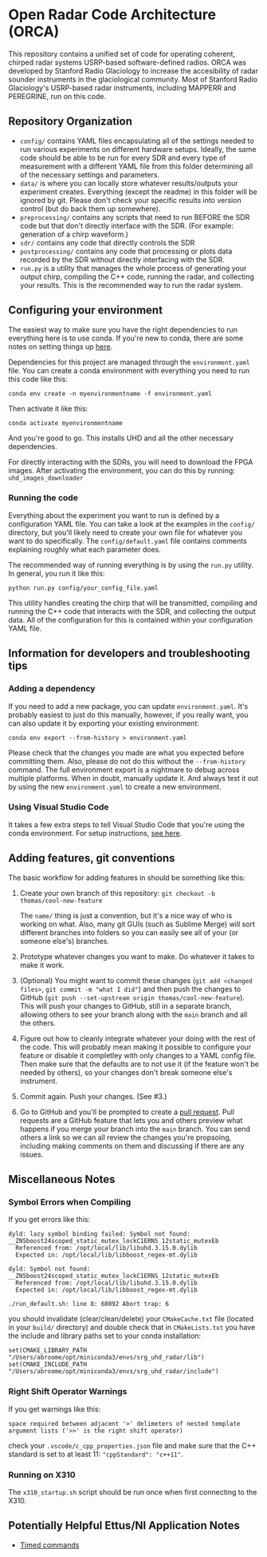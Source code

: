 # Open Radar Code Architecture (ORCA)

This repository contains a unified set of code for operating coherent, chirped radar systems USRP-based software-defined radios. ORCA was developed by Stanford Radio Glaciology to increase the accesibility of radar sounder instruments in the glaciological community. Most of Stanford Radio Glaciology's USRP-based radar instruments, including MAPPERR and PEREGRINE, run on this code.

## Repository Organization

* `config/` contains YAML files encapsulating all of the settings needed to run various experiments on different hardware setups. Ideally, the same code should be able to be run for every SDR and every type of measurement with a different YAML file from this folder determining all of the necessary settings and parameters.
* `data/` is where you can locally store whatever results/outputs your experiment creates. Everything (except the readme) in this folder will be ignored by git. Please don't check your specific results into version control (but do back them up somewhere).
* `preprocessing/` contains any scripts that need to run BEFORE the SDR code but that don't directly interface with the SDR. (For example: generation of a chirp waveform.)
* `sdr/` contains any code that directly controls the SDR
* `postprocessing/` contains any code that processing or plots data recorded by the SDR without directly interfacing with the SDR.
* `run.py` is a utility that manages the whole process of generating your output chirp, compiling the C++ code, running the radar, and collecting your results. This is the recommended way to run the radar system.

## Configuring your environment

The easiest way to make sure you have the right dependencies to run everything here is to use conda. If you're new to conda, there are some notes on setting things up [here](conda.md).

Dependencies for this project are managed through the `environment.yaml` file. You can create a conda environment with everything you need to run this code like this:

`conda env create -n myenvironmentname -f environment.yaml`

Then activate it like this:

`conda activate myenvironmentname`

And you're good to go. This installs UHD and all the other necessary dependencies.

For directly interacting with the SDRs, you will need to download the FPGA images. After activating the environment, you can do this by running: `uhd_images_downloader`

### Running the code

Everything about the experiment you want to run is defined by a configuration YAML file. You can take a look at the examples in the `config/` directory,
but you'll likely need to create your own file for whatever you want to do specifically. The `config/default.yaml` file contains comments explaining roughly what each parameter does.

The recommended way of running everything is by using the `run.py` utility. In general, you run it like this:

`python run.py config/your_config_file.yaml`

This utility handles creating the chirp that will be transmitted, compiling and running the C++ code that interacts with the SDR, and collecting the output data.
All of the configuration for this is contained within your configuration YAML file.

## Information for developers and troubleshooting tips

### Adding a dependency

If you need to add a new package, you can update `environment.yaml`. It's probably easiest to just do this manually, however, if you really want, you can also update it by exporting your existing environment:

`conda env export --from-history > environment.yaml`

Please check that the changes you made are what you expected before committing them. Also, please do not do this without the `--from-history` command. The full environment export is a nightmare to debug across multiple platforms. When in doubt, manually update it. And always test it out by using the new `environment.yaml` to create a new environment.

### Using Visual Studio Code

It takes a few extra steps to tell Visual Studio Code that you're using the conda environment. For setup instructions, [see here](vscode.md).

## Adding features, git conventions

The basic workflow for adding features in should be something like this:

1. Create your own branch of this repository: `git checkout -b thomas/cool-new-feature`
   
   The `name/` thing is just a convention, but it's a nice way of who is working on what. Also, many git GUIs (such as Sublime Merge) will sort different branches into folders so you can easily see all of your (or someone else's) branches.

2. Prototype whatever changes you want to make. Do whatever it takes to make it work.

3. (Optional) You might want to commit these changes (`git add <changed files>`, `git commit -m "what I did"`) and then push the changes to GitHub (`git push --set-upstream origin thomas/cool-new-feature`). This will push your changes to GitHub, still in a separate branch, allowing others to see your branch along with the `main` branch and all the others.

3. Figure out how to cleanly integrate whatever your doing with the rest of the code. This will probably mean making it possible to configure your feature or disable it completley with only changes to a YAML config file. Then make sure that the defaults are to not use it (if the feature won't be needed by others), so your changes don't break someone else's instrument.

4. Commit again. Push your changes. (See #3.)

5. Go to GitHub and you'll be prompted to create a [pull request](https://docs.github.com/en/github/collaborating-with-pull-requests/proposing-changes-to-your-work-with-pull-requests/about-pull-requests). Pull requests are a GitHub feature that lets you and others preview what happens if you merge your branch into the `main` branch. You can send others a link so we can all review the changes you're propsoing, including making comments on them and discussing if there are any issues.


## Miscellaneous Notes
### Symbol Errors when Compiling 
If you get errors like this: 
```
dyld: lazy symbol binding failed: Symbol not found: __ZN5boost24scoped_static_mutex_lockC1ERNS_12static_mutexEb
  Referenced from: /opt/local/lib/libuhd.3.15.0.dylib
  Expected in: /opt/local/lib/libboost_regex-mt.dylib

dyld: Symbol not found: __ZN5boost24scoped_static_mutex_lockC1ERNS_12static_mutexEb
  Referenced from: /opt/local/lib/libuhd.3.15.0.dylib
  Expected in: /opt/local/lib/libboost_regex-mt.dylib

./run_default.sh: line 8: 60892 Abort trap: 6
```
you should invalidate (clear/clean/delete) your `CMakeCache.txt` file (located in your `build/` directory) and double check that in `CMakeLists.txt` you have the include and library paths set to your conda installation:

```
set(CMAKE_LIBRARY_PATH "/Users/abroome/opt/miniconda3/envs/srg_uhd_radar/lib")
set(CMAKE_INCLUDE_PATH "/Users/abroome/opt/miniconda3/envs/srg_uhd_radar/include")
```

### Right Shift Operator Warnings
If you get warnings like this:
```
space required between adjacent '>' delimeters of nested template argument lists ('>>' is the right shift operator)
```
check your `.vscode/c_cpp_properties.json` file and make sure that the C++ standard is set to at least 11: `"cppStandard": "c++11"`. 

### Running on X310
The `x310_startup.sh` script should be run once when first connecting to the X310. 


## Potentially Helpful Ettus/NI Application Notes
* [Timed commands](https://kb.ettus.com/Synchronizing_USRP_Events_Using_Timed_Commands_in_UHD)
